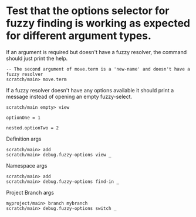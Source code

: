 # Test that the options selector for fuzzy finding is working as expected for different argument types.

If an argument is required but doesn't have a fuzzy resolver, the command should just print the help.


```ucm:error
-- The second argument of move.term is a 'new-name' and doesn't have a fuzzy resolver
scratch/main> move.term
```

If a fuzzy resolver doesn't have any options available it should print a message instead of
opening an empty fuzzy-select.

```ucm:error
scratch/main empty> view
```


```unison:hide
optionOne = 1

nested.optionTwo = 2
```

Definition args

```ucm
scratch/main> add
scratch/main> debug.fuzzy-options view _
```


Namespace args

```ucm
scratch/main> add
scratch/main> debug.fuzzy-options find-in _
```

Project Branch args

```ucm
myproject/main> branch mybranch
scratch/main> debug.fuzzy-options switch _
```
